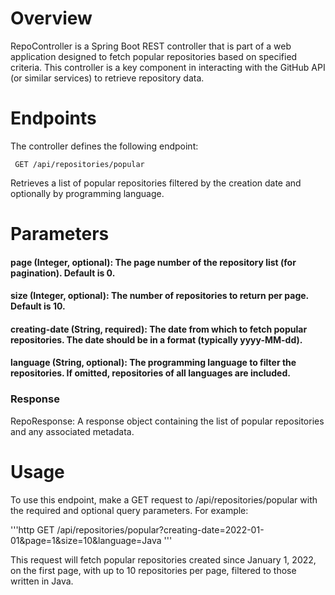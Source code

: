 # Overview
RepoController is a Spring Boot REST controller that is part of a web application designed to fetch popular repositories based on specified criteria. This controller is a key component in interacting with the GitHub API (or similar services) to retrieve repository data.

# Endpoints
The controller defines the following endpoint:
```http
 GET /api/repositories/popular
```
Retrieves a list of popular repositories filtered by the creation date and optionally by programming language.

# Parameters
#### page (Integer, optional): The page number of the repository list (for pagination). Default is 0.
#### size (Integer, optional): The number of repositories to return per page. Default is 10.
#### creating-date (String, required): The date from which to fetch popular repositories. The date should be in a format (typically yyyy-MM-dd).
#### language (String, optional): The programming language to filter the repositories. If omitted, repositories of all languages are included.

### Response
RepoResponse: A response object containing the list of popular repositories and any associated metadata.

# Usage
To use this endpoint, make a GET request to /api/repositories/popular with the required and optional query parameters. For example:

'''http
GET /api/repositories/popular?creating-date=2022-01-01&page=1&size=10&language=Java
'''

This request will fetch popular repositories created since January 1, 2022, on the first page, with up to 10 repositories per page, filtered to those written in Java.
